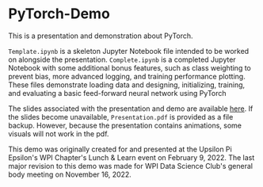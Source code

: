 # PyTorch-Demo

This is a presentation and demonstration about PyTorch.  

`Template.ipynb` is a skeleton Jupyter Notebook file intended to be worked on alongside the presentation. `Complete.ipynb` is a completed Jupyter Notebook with some additional bonus features, such as class weighting to prevent bias, more advanced logging, and training performance plotting. These files demonstrate loading data and designing, initializing, training, and evaluating a basic feed-forward neural network using PyTorch

The slides associated with the presentation and demo are available [here](https://docs.google.com/presentation/d/1s8mmuI_rjFT0gBKKs6P5FNlSdoK6ogVx9uzl6vWgir8).
If the slides become unavailable, `Presentation.pdf` is provided as a file backup. However, because the presentation contains animations, some visuals will not work in the pdf.

This demo was originally created for and presented at the Upsilon Pi Epsilon's WPI Chapter's Lunch & Learn event on February 9, 2022. The last major revision to this demo was made for WPI Data Science Club's general body meeting on November 16, 2022.